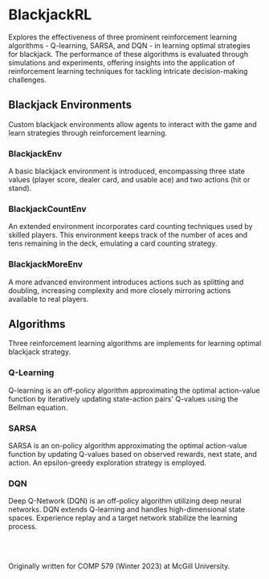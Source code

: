 # BlackjackRL

Explores the effectiveness of three prominent reinforcement learning algorithms - Q-learning, SARSA, and DQN - in learning optimal strategies for blackjack. The performance of these algorithms is evaluated through simulations and experiments, offering insights into the application of reinforcement learning techniques for tackling intricate decision-making challenges.

## Blackjack Environments

Custom blackjack environments allow agents to interact with the game and learn strategies through reinforcement learning.

### BlackjackEnv

A basic blackjack environment is introduced, encompassing three state values (player score, dealer card, and usable ace) and two actions (hit or stand).

### BlackjackCountEnv

An extended environment incorporates card counting techniques used by skilled players. This environment keeps track of the number of aces and tens remaining in the deck, emulating a card counting strategy.

### BlackjackMoreEnv

A more advanced environment introduces actions such as splitting and doubling, increasing complexity and more closely mirroring actions available to real players.

## Algorithms

Three reinforcement learning algorithms are implements for learning optimal blackjack strategy.

### Q-Learning

Q-learning is an off-policy algorithm approximating the optimal action-value function by iteratively updating state-action pairs' Q-values using the Bellman equation.

### SARSA

SARSA is an on-policy algorithm approximating the optimal action-value function by updating Q-values based on observed rewards, next state, and action. An epsilon-greedy exploration strategy is employed.

### DQN

Deep Q-Network (DQN) is an off-policy algorithm utilizing deep neural networks. DQN extends Q-learning and handles high-dimensional state spaces. Experience replay and a target network stabilize the learning process.

<br><br>

Originally written for COMP 579 (Winter 2023) at McGill University.

